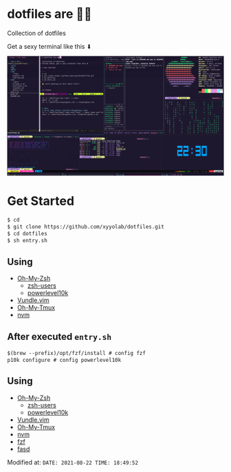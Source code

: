 # dotfiles are 🦄🦄

Collection of dotfiles

Get a sexy terminal like this ⬇︎

![terminal](./src/terminal.png)



# Get Started


```
$ cd
$ git clone https://github.com/xyyolab/dotfiles.git
$ cd dotfiles
$ sh entry.sh
```

## Using

- [Oh-My-Zsh](https://github.com/ohmyzsh/ohmyzsh)
  - [zsh-users](https://github.com/zsh-users)
  - [powerlevel10k](https://github.com/romkatv/powerlevel10k)
- [Vundle.vim](https://github.com/VundleVim/Vundle.vim)
- [Oh-My-Tmux](https://github.com/gpakosz/.tmux)
- [nvm](https://github.com/nvm-sh/nvm)

## After executed `entry.sh`

```
$(brew --prefix)/opt/fzf/install # config fzf
p10k configure # config powerlevel10k
```

## Using

- [Oh-My-Zsh](https://github.com/ohmyzsh/ohmyzsh)
  - [zsh-users](https://github.com/zsh-users)
  - [powerlevel10k](https://github.com/romkatv/powerlevel10k)
- [Vundle.vim](https://github.com/VundleVim/Vundle.vim)
- [Oh-My-Tmux](https://github.com/gpakosz/.tmux)
- [nvm](https://github.com/nvm-sh/nvm)
- [fzf](https://github.com/junegunn/fzf)
- [fasd](https://github.com/clvv/fasd)

Modified at: `DATE: 2021-08-22 TIME: 18:49:52`
